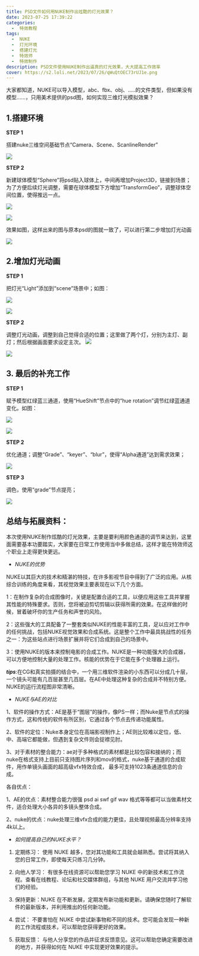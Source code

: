 ```yaml
---
title: PSD文件如何用NUKE制作出炫酷的灯光效果？
date: 2023-07-25 17:39:22
categories:
  -  特效教程
tags:
  -  NUKE
  -  灯光环境
  -  搭建灯光
  -  特效师
  -  特效制作
description: PSD文件使用NUKE制作出逼真的灯光效果，大大提高工作效率
cover: https://s2.loli.net/2023/07/26/qWuQtOEC73rUJ1e.png
---
```


大家都知道，NUKE可以导入模型，abc、fbx、obj、.....的文件类型，但如果没有模型……，只用美术提供的psd图，如何实现三维灯光模拟效果？

## 1.搭建环境

**STEP 1**

搭建nuke三维空间基础节点“Camera、Scene、ScanlineRender”

![](https://s2.loli.net/2023/07/26/qWuQtOEC73rUJ1e.png)

**STEP 2**

新建球体模型“Sphere”将psd贴入球体上，中间再增加Project3D，链接到场景；为了方便后续灯光调整，需要在球体模型下方增加“TransformGeo”，调整球体空间位置，使得推远一点。

![](https://s2.loli.net/2023/07/26/duoOfXEqlW6iTDL.png)

![](https://s2.loli.net/2023/07/26/buMDwp6jXZ73YSO.png)

效果如图，这样出来的图与原本psd的图就一致了，可以进行第二步增加灯光动画

![](https://s2.loli.net/2023/07/26/ZVYo1aUABc2OMTq.png)

## 2.增加灯光动画

**STEP 1**

把灯光“Light”添加到“scene”场景中；如图：

![](https://s2.loli.net/2023/07/26/CTHVB4gDRU1EiLc.png)

![](https://s2.loli.net/2023/07/26/p1Gn89UtmqLOV6u.png)

**STEP 2**

调整灯光动画，调整到自己觉得合适的位置；这里做了两个灯，分别为主灯、副灯；然后根据画面要求设定主次。
![](https://s2.loli.net/2023/07/26/yRSjNmuqrpLEsQB.png)

![](https://s2.loli.net/2023/07/26/bKcreYowjq93OdS.png)


## 3. 最后的补充工作

**STEP 1**

赋予模型红绿蓝三通道，使用“HueShift”节点中的“hue rotation”调节红绿蓝通道变化。如图：

![](https://s2.loli.net/2023/07/26/fRlNoQbuE268qZO.png)

![](https://s2.loli.net/2023/07/26/w8p3LuFGYTbzgtX.png)

**STEP 2**

优化通道；调整“Grade”、“keyer”、“blur”，使得“Alpha通道”达到需求效果；

![](https://s2.loli.net/2023/07/26/Po3CEKNUJXxg7yq.png)

**STEP 3**

调色，使用“grade”节点提亮；

![](https://s2.loli.net/2023/07/26/5ZDjO7cWbFuQ2n3.png)

## **总结与拓展资料**：

本次使用NUKE制作炫酷的灯光效果，主要是要利用颜色通道的调节来达到，这里面需要基本功要踏实，大家要在日常工作使用当中多做总结，这样才能在特效师这个职业上走得更快更远。

- *NUKE的优势*

NUKE以其巨大的技术和精湛的特技，在许多影视节目中得到了广泛的应用。从核综合训练的角度来看，其视觉效果主要表现在以下几个方面。

1：在制作复杂的合成图像时，关键是配置合适的工具，以便应用这些工具并掌握其性能的特殊要求。否则，您将被迫剪切剪辑以获得所需的效果。在这样做的时候，冒着破坏你的生产任务和声誉的风险。

2：这些强大的工具配备了一整套类似NUKE的性能丰富的工具，足以应对工作中的任何挑战，包括NUKE视觉效果和合成系统。这是整个工作中最具挑战性的任务之一：为这些站点进行场景扩展并将它们合成到自己的场景中。

3：使用NUKE的版本来控制电影的合成工作。NUKE是一种功能强大的合成器，可以方便地控制大量的处理工作。核能的优势在于它能在多个处理器上运行。

***tips***:在CG和真实拍摄的结合中，一个用三维软件渲染的小东西可以分成几十层，一个镜头可能有几百层甚至几百层。在AE中处理这种复杂的合成并不特别方便。NUKE的运行流程图非常清晰。

- *NUKE与AE的对比*

1、软件的操作方式：AE是基于“图层”的操作，像PS一样；而Nuke是节点式的操作方式，这和传统的软件有所区别，它通过各个节点去传递功能属性。

2、软件的定位：Nuke本身定位在高端影视制作上；AE则比较难以定位，低、中、高端它都能做，但遇到复杂文件则会捉襟见肘。

3、对于素材的整合能力：ae对于多种格式的素材都是比较包容和接纳的；而nuke在格式支持上目前只支持图片序列和mov的格式，nuke基于通道的合成软件，用作单镜头画面的超高级vfx特效合成， 最多可支持1023条通道信息的合成。

各自优点：

1、AE的优点：素材整合能力很强 psd ai swf gif wav 格式等等都可以当做素材文件，适合处理大小各异的多镜头整体合成。

2、nuke的优点：nuke处理三维vfx合成的能力更佳，且处理视频最高分辨率支持4k以上。

- *如何提高自己的NUKE水平？*

1. 定期练习： 使用 NUKE 越多，您对其功能和工具就会越熟悉。尝试将其纳入您的日常工作，即使每天只练习几分钟。

2. 向他人学习： 有很多在线资源可以帮助您学习 NUKE 中的新技术和工作流程。查看在线教程、论坛和社交媒体群组，与其他 NUKE 用户交流并学习他们的经验。

3. 保持更新：NUKE 在不断发展，定期发布新功能和更新。请确保您随时了解软件的最新版本，并利用推出的任何新功能。

4. 尝试： 不要害怕在 NUKE 中尝试新事物和不同的技术。您可能会发现一种新的工作流程或技术，可以帮助您获得更好的效果。

5. 获取反馈： 与他人分享您的作品并征求反馈意见。这可以帮助您确定需要改进的地方，并获得如何在 NUKE 中实现更好效果的提示。











